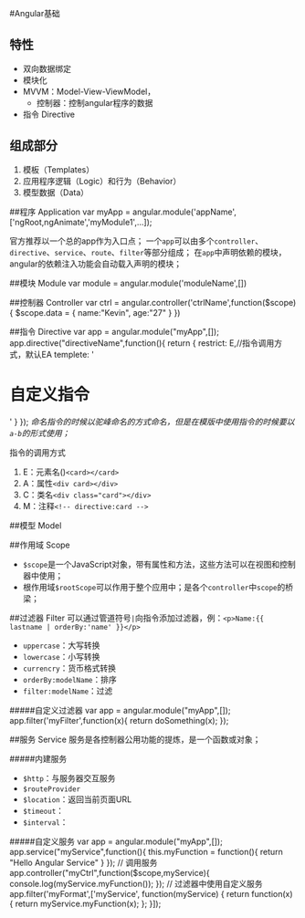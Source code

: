 #Angular基础


## 特性

+ 双向数据绑定
+ 模块化
+ MVVM：Model-View-ViewModel，
	* 控制器：控制angular程序的数据
+ 指令 Directive


## 组成部分
1. 模板（Templates）
2. 应用程序逻辑（Logic）和行为（Behavior）
3. 模型数据（Data）

##程序 Application
	var myApp = angular.module('appName',['ngRoot,ngAnimate','myModule1',...]);

官方推荐以一个总的app作为入口点；
一个`app`可以由多个`controller`、`directive`、`service`、`route`、`filter`等部分组成；
在`app`中声明依赖的模块，angular的依赖注入功能会自动载入声明的模块；

##模块 Module
	var module = angular.module('moduleName',[])

##控制器 Controller
	var ctrl = angular.controller('ctrlName',function($scope){
		$scope.data = {
			name:"Kevin",
			age:"27"
		}
	})

##指令 Directive
	var app = angular.module("myApp",[]);
	app.directive("directiveName",function(){
		return {
			restrict: E,//指令调用方式，默认EA
			templete: '<h1>自定义指令</h1>'
		}
	});
*命名指令的时候以驼峰命名的方式命名，但是在模版中使用指令的时候要以`a-b`的形式使用；*

指令的调用方式
1. E：元素名()`<card></card>`
2. A：属性`<div card></div>`
3. C：类名`<div class="card"></div>`
4. M：注释`<!-- directive:card -->`


##模型 Model


##作用域 Scope
+ `$scope`是一个JavaScript对象，带有属性和方法，这些方法可以在视图和控制器中使用；
+ 根作用域`$rootScope`可以作用于整个应用中；是各个`controller`中`scope`的桥梁；


##过滤器 Filter
可以通过管道符号`|`向指令添加过滤器，例：`<p>Name:{{ lastname | orderBy:'name' }}</p>`
+ `uppercase`：大写转换
+ `lowercase`：小写转换
+ `currencry`：货币格式转换
+ `orderBy:modelName`：排序
+ `filter:modelName`：过滤

#####自定义过滤器
	var app = angular.module("myApp",[]);
	app.filter('myFilter',function(x){
		return doSomething(x);
	});

##服务 Service
服务是各控制器公用功能的提炼，是一个函数或对象；

#####内建服务
+ `$http`：与服务器交互服务
+ `$routeProvider`
+ `$location`：返回当前页面URL
+ `$timeout`：
+ `$interval`：

#####自定义服务
	var app = angular.module("myApp",[]);
	app.service("myService",function(){
		this.myFunction = function(){
			return "Hello Angular Service"
		}
	});
	// 调用服务
	app.controller("myCtrl",function($scope,myService){
		console.log(myService.myFunction());
	});
	// 过滤器中使用自定义服务
	app.filter('myFormat',['myService', function(myService) {
	    return function(x) {
	        return myService.myFunction(x);
	    };
	}]);

















